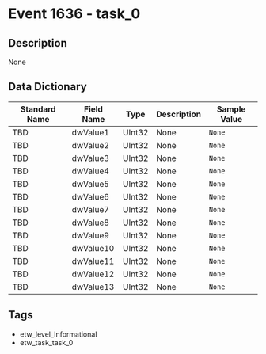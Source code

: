 # Event 1636 - task_0

## Description
None

## Data Dictionary
|Standard Name|Field Name|Type|Description|Sample Value|
|---|---|---|---|---|
|TBD|dwValue1|UInt32|None|`None`|
|TBD|dwValue2|UInt32|None|`None`|
|TBD|dwValue3|UInt32|None|`None`|
|TBD|dwValue4|UInt32|None|`None`|
|TBD|dwValue5|UInt32|None|`None`|
|TBD|dwValue6|UInt32|None|`None`|
|TBD|dwValue7|UInt32|None|`None`|
|TBD|dwValue8|UInt32|None|`None`|
|TBD|dwValue9|UInt32|None|`None`|
|TBD|dwValue10|UInt32|None|`None`|
|TBD|dwValue11|UInt32|None|`None`|
|TBD|dwValue12|UInt32|None|`None`|
|TBD|dwValue13|UInt32|None|`None`|

## Tags
* etw_level_Informational
* etw_task_task_0